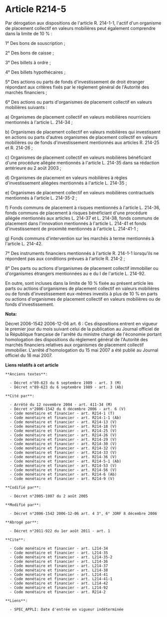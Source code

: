 # Article R214-5

Par dérogation aux dispositions de l'article R. 214-1-1, l'actif d'un organisme de placement collectif en valeurs mobilières
peut également comprendre dans la limite de 10 % :

1° Des bons de souscription ;

2° Des bons de caisse ;

3° Des billets à ordre ;

4° Des billets hypothécaires ;

5° Des actions ou parts de fonds d'investissement de droit étranger répondant aux critères fixés par le règlement général de
l'Autorité des marchés financiers ;

6° Des actions ou parts d'organismes de placement collectif en valeurs mobilières suivants :

a) Organismes de placement collectif en valeurs mobilières nourriciers mentionnés à l'article L. 214-34 ;

b) Organismes de placement collectif en valeurs mobilières qui investissent en actions ou parts d'autres organismes de
placement collectif en valeurs mobilières ou de fonds d'investissement mentionnés aux articles R. 214-25 et R. 214-26 ;

c) Organismes de placement collectif en valeurs mobilières bénéficiant d'une procédure allégée mentionnés à l'article L.
214-35 dans sa rédaction antérieure au 2 août 2003 ;

d) Organismes de placement en valeurs mobilières à règles d'investissement allégées mentionnés à l'article L. 214-35 ;

e) Organismes de placement collectif en valeurs mobilières contractuels mentionnés à l'article L. 214-35-2 ;

f) Fonds communs de placement à risques mentionnés à l'article L. 214-36, fonds communs de placement à risques bénéficiant
d'une procédure allégée mentionnés aux articles L. 214-37 et L. 214-38, fonds communs de placement dans l'innovation
mentionnés à l'article L. 214-41 et fonds d'investissement de proximité mentionnés à l'article L. 214-41-1 ;

g) Fonds communs d'intervention sur les marchés à terme mentionnés à l'article L. 214-42.

7° Des instruments financiers mentionnés à l'article R. 214-1-1 lorsqu'ils ne répondent pas aux conditions prévues à
l'article R. 214-2 ;

8° Des parts ou actions d'organismes de placement collectif immobilier ou d'organismes étrangers mentionnées au e du I de
l'article L. 214-92.

En outre, sont incluses dans la limite de 10 % fixée au présent article les parts ou actions d'organismes de placement
collectif en valeurs mobilières ou de fonds d'investissement eux-mêmes investis à plus de 10 % en parts ou actions
d'organismes de placement collectif en valeurs mobilières ou de fonds d'investissement.

**Nota:**

Décret 2006-1542 2006-12-06 art. 6 : Ces dispositions entrent en vigueur le premier jour du mois suivant celui de la
publication au Journal officiel de la République française de l'arrêté du ministre chargé de l'économie portant homologation
des dispositions du règlement général de l'Autorité des marchés financiers relatives aux organismes de placement collectif
immobilier. L'arrêté d'homologation du 15 mai 2007 a été publié au Journal officiel du 16 mai 2007.

**Liens relatifs à cet article**

	**Anciens textes**:

	  - Décret n°89-623 du 6 septembre 1989 - art. 3 (M)
	  - Décret n°89-623 du 6 septembre 1989 - art. 3 (Ab)

	**Cité par**:

	  - Arrêté du 12 novembre 2004 - art. 411-34 (M)
	  - Décret n°2006-1542 du 6 décembre 2006 - art. 6 (V)
	  - Code monétaire et financier - art. R214-1 (T)
	  - Code monétaire et financier - art. R214-1-1 (Ab)
	  - Code monétaire et financier - art. R214-13 (V)
	  - Code monétaire et financier - art. R214-18 (V)
	  - Code monétaire et financier - art. R214-25 (V)
	  - Code monétaire et financier - art. R214-26 (V)
	  - Code monétaire et financier - art. R214-29 (V)
	  - Code monétaire et financier - art. R214-30 (V)
	  - Code monétaire et financier - art. R214-32 (V)
	  - Code monétaire et financier - art. R214-33 (V)
	  - Code monétaire et financier - art. R214-36 (V)
	  - Code monétaire et financier - art. R214-5-1 (Ab)
	  - Code monétaire et financier - art. R214-53 (V)
	  - Code monétaire et financier - art. R214-56 (V)
	  - Code monétaire et financier - art. R214-6 (Ab)
	  - Code monétaire et financier - art. R214-9 (V)

	**Codifié par**:

	  - Décret n°2005-1007 du 2 août 2005

	**Modifié par**:

	  - Décret n°2006-1542 2006-12-06 art. 4 3°, 6° JORF 8 décembre 2006

	**Abrogé par**:

	  - Décret n°2011-922 du 1er août 2011 - art. 1

	**Cite**:

	  - Code monétaire et financier - art. L214-34
	  - Code monétaire et financier - art. L214-35
	  - Code monétaire et financier - art. L214-35-2
	  - Code monétaire et financier - art. L214-36
	  - Code monétaire et financier - art. L214-37
	  - Code monétaire et financier - art. L214-38
	  - Code monétaire et financier - art. L214-41
	  - Code monétaire et financier - art. L214-41-1
	  - Code monétaire et financier - art. L214-42
	  - Code monétaire et financier - art. L214-92
	  - Code monétaire et financier - art. R214-2

	**Liens**:

	  - SPEC_APPLI: Date d'entrée en vigueur indéterminée
